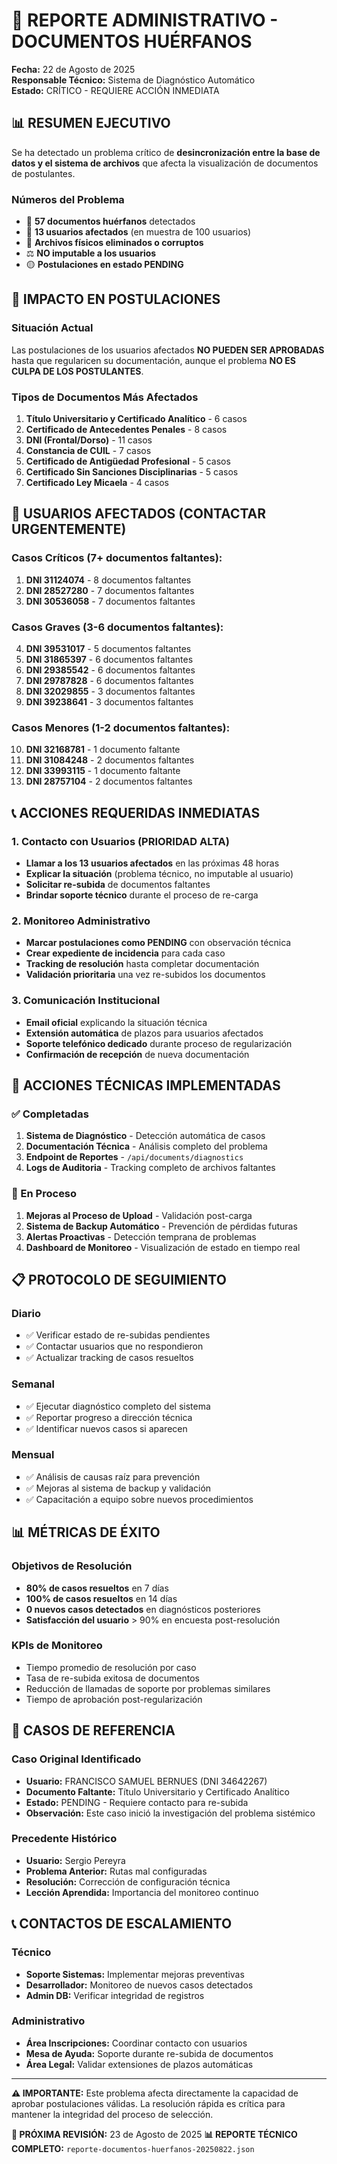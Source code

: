 # 🚨 REPORTE ADMINISTRATIVO - DOCUMENTOS HUÉRFANOS

**Fecha:** 22 de Agosto de 2025  
**Responsable Técnico:** Sistema de Diagnóstico Automático  
**Estado:** CRÍTICO - REQUIERE ACCIÓN INMEDIATA

## 📊 RESUMEN EJECUTIVO

Se ha detectado un problema crítico de **desincronización entre la base de datos y el sistema de archivos** que afecta la visualización de documentos de postulantes.

### Números del Problema
- 🔢 **57 documentos huérfanos** detectados
- 👥 **13 usuarios afectados** (en muestra de 100 usuarios)  
- 📁 **Archivos físicos eliminados o corruptos**
- ⚖️ **NO imputable a los usuarios**
- 🟡 **Postulaciones en estado PENDING**

## 🚨 IMPACTO EN POSTULACIONES

### Situación Actual
Las postulaciones de los usuarios afectados **NO PUEDEN SER APROBADAS** hasta que regularicen su documentación, aunque el problema **NO ES CULPA DE LOS POSTULANTES**.

### Tipos de Documentos Más Afectados
1. **Título Universitario y Certificado Analítico** - 6 casos
2. **Certificado de Antecedentes Penales** - 8 casos  
3. **DNI (Frontal/Dorso)** - 11 casos
4. **Constancia de CUIL** - 7 casos
5. **Certificado de Antigüedad Profesional** - 5 casos
6. **Certificado Sin Sanciones Disciplinarias** - 5 casos
7. **Certificado Ley Micaela** - 4 casos

## 👥 USUARIOS AFECTADOS (CONTACTAR URGENTEMENTE)

### Casos Críticos (7+ documentos faltantes):
1. **DNI 31124074** - 8 documentos faltantes
2. **DNI 28527280** - 7 documentos faltantes  
3. **DNI 30536058** - 7 documentos faltantes

### Casos Graves (3-6 documentos faltantes):
4. **DNI 39531017** - 5 documentos faltantes
5. **DNI 31865397** - 6 documentos faltantes
6. **DNI 29385542** - 6 documentos faltantes
7. **DNI 29787828** - 6 documentos faltantes
8. **DNI 32029855** - 3 documentos faltantes
9. **DNI 39238641** - 3 documentos faltantes

### Casos Menores (1-2 documentos faltantes):
10. **DNI 32168781** - 1 documento faltante
11. **DNI 31084248** - 2 documentos faltantes
12. **DNI 33993115** - 1 documento faltante
13. **DNI 28757104** - 2 documentos faltantes

## 📞 ACCIONES REQUERIDAS INMEDIATAS

### 1. Contacto con Usuarios (PRIORIDAD ALTA)
- **Llamar a los 13 usuarios afectados** en las próximas 48 horas
- **Explicar la situación** (problema técnico, no imputable al usuario)
- **Solicitar re-subida** de documentos faltantes
- **Brindar soporte técnico** durante el proceso de re-carga

### 2. Monitoreo Administrativo
- **Marcar postulaciones como PENDING** con observación técnica
- **Crear expediente de incidencia** para cada caso
- **Tracking de resolución** hasta completar documentación
- **Validación prioritaria** una vez re-subidos los documentos

### 3. Comunicación Institucional  
- **Email oficial** explicando la situación técnica
- **Extensión automática** de plazos para usuarios afectados
- **Soporte telefónico dedicado** durante proceso de regularización
- **Confirmación de recepción** de nueva documentación

## 🔧 ACCIONES TÉCNICAS IMPLEMENTADAS

### ✅ Completadas
1. **Sistema de Diagnóstico** - Detección automática de casos
2. **Documentación Técnica** - Análisis completo del problema
3. **Endpoint de Reportes** - `/api/documents/diagnostics`
4. **Logs de Auditoria** - Tracking completo de archivos faltantes

### 🔄 En Proceso
1. **Mejoras al Proceso de Upload** - Validación post-carga
2. **Sistema de Backup Automático** - Prevención de pérdidas futuras
3. **Alertas Proactivas** - Detección temprana de problemas
4. **Dashboard de Monitoreo** - Visualización de estado en tiempo real

## 📋 PROTOCOLO DE SEGUIMIENTO

### Diario
- ✅ Verificar estado de re-subidas pendientes
- ✅ Contactar usuarios que no respondieron
- ✅ Actualizar tracking de casos resueltos

### Semanal  
- ✅ Ejecutar diagnóstico completo del sistema
- ✅ Reportar progreso a dirección técnica
- ✅ Identificar nuevos casos si aparecen

### Mensual
- ✅ Análisis de causas raíz para prevención
- ✅ Mejoras al sistema de backup y validación  
- ✅ Capacitación a equipo sobre nuevos procedimientos

## 📊 MÉTRICAS DE ÉXITO

### Objetivos de Resolución
- **80% de casos resueltos** en 7 días
- **100% de casos resueltos** en 14 días  
- **0 nuevos casos detectados** en diagnósticos posteriores
- **Satisfacción del usuario** > 90% en encuesta post-resolución

### KPIs de Monitoreo
- Tiempo promedio de resolución por caso
- Tasa de re-subida exitosa de documentos
- Reducción de llamadas de soporte por problemas similares
- Tiempo de aprobación post-regularización

## 🎯 CASOS DE REFERENCIA

### Caso Original Identificado
- **Usuario:** FRANCISCO SAMUEL BERNUES (DNI 34642267)  
- **Documento Faltante:** Título Universitario y Certificado Analítico
- **Estado:** PENDING - Requiere contacto para re-subida
- **Observación:** Este caso inició la investigación del problema sistémico

### Precedente Histórico
- **Usuario:** Sergio Pereyra
- **Problema Anterior:** Rutas mal configuradas  
- **Resolución:** Corrección de configuración técnica
- **Lección Aprendida:** Importancia del monitoreo continuo

## 📞 CONTACTOS DE ESCALAMIENTO

### Técnico
- **Soporte Sistemas:** Implementar mejoras preventivas
- **Desarrollador:** Monitoreo de nuevos casos detectados
- **Admin DB:** Verificar integridad de registros

### Administrativo  
- **Área Inscripciones:** Coordinar contacto con usuarios
- **Mesa de Ayuda:** Soporte durante re-subida de documentos
- **Área Legal:** Validar extensiones de plazos automáticas

---

**⚠️ IMPORTANTE:** Este problema afecta directamente la capacidad de aprobar postulaciones válidas. La resolución rápida es crítica para mantener la integridad del proceso de selección.

**📅 PRÓXIMA REVISIÓN:** 23 de Agosto de 2025
**📊 REPORTE TÉCNICO COMPLETO:** `reporte-documentos-huerfanos-20250822.json`
